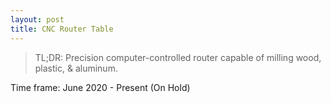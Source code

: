 ```yaml
---
layout: post
title: CNC Router Table
---
```


> TL;DR: Precision computer-controlled router capable of milling wood, plastic, & aluminum.

Time frame: June 2020 - Present (On Hold)



